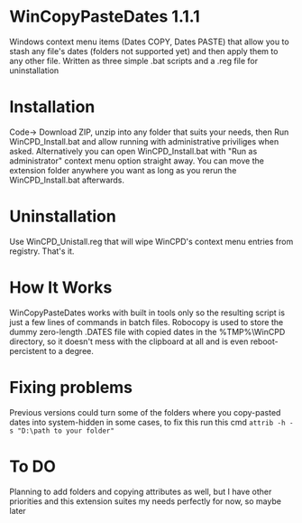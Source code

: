 # WinCopyPasteDates 1.1.1
Windows context menu items (Dates COPY, Dates PASTE) that allow you to stash any file's dates (folders not supported yet) and then apply them to any other file.
Written as three simple .bat scripts and a .reg file for uninstallation

# Installation
Code-> Download ZIP, unzip into any folder that suits your needs, then Run WinCPD_Install.bat and allow running with administrative priviliges when asked. Alternatively you can open WinCPD_Install.bat with "Run as administrator" context menu option straight away. You can move the extension folder anywhere you want as long as you rerun the WinCPD_Install.bat afterwards.

# Uninstallation
Use WinCPD_Unistall.reg that will wipe WinCPD's context menu entries from registry. That's it.

# How It Works
WinCopyPasteDates works with built in tools only so the resulting script is just a few lines of commands in batch files. Robocopy is used to store the dummy zero-length .DATES file with copied dates in the %TMP%\WinCPD directory, so it doesn't mess with the clipboard at all and is even reboot-percistent to a degree.

# Fixing problems
Previous versions could turn some of the folders where you copy-pasted dates into system-hidden in some cases, to fix this run this cmd `attrib -h -s "D:\path to your folder"`

# To DO
Planning to add folders and copying attributes as well, but I have other priorities and this extension suites my needs perfectly for now, so maybe later

